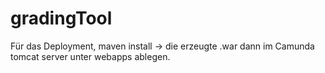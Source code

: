 # gradingTool

Für das Deployment, maven install -> die erzeugte .war dann im Camunda tomcat server unter webapps ablegen.
